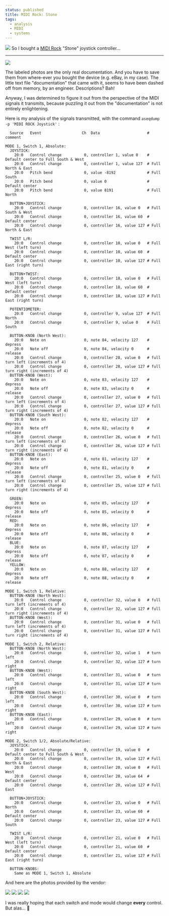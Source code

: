 ```yaml
---                                                                                                                                                                          
status: published
title: MIDI Rock: Stone
tags:
  - analysis
  - MIDI
  - systems
---
```


![](MIDI-Rock-Stone-01-sm.jpg)
So I bought a [MIDI Rock](https://reverb.com/shop/midi-rock) "Stone" joystick controller...

---

![](MIDI-Rock-Stone-01.jpg)

The labeled photos are the only real documentation. And you have to save them from where-ever you bought the device (e.g. eBay, in my case). The little text file "documentation" that came with it, seems to have been dashed off from memory, by an engineer. Descriptions? Bah!

Anyway, I was determined to figure it out from the perspective of the MIDI signals it transmits, because puzzling it out from the "documentation" is not entirely enlightening.

Here is my analysis of the signals transmitted, with the command `aseqdump -p 'MIDI ROCK Joystick'` :

      Source   Event                  Ch  Data                     # comment

    MODE 1, Switch 1, Absolute:
      JOYSTICK:
        20:0   Control change          0, controller 1, value 0    # Default center to Full South & West
        20:0   Control change          0, controller 1, value 127  # Full North & East
        20:0   Pitch bend              0, value -8192              # Full South
        20:0   Pitch bend              0, value 0                  # Default center
        20:0   Pitch bend              0, value 8191               # Full North

      BUTTON+JOYSTICK:
        20:0   Control change          0, controller 16, value 0   # Full South & West
        20:0   Control change          0, controller 16, value 60  # Default center
        20:0   Control change          0, controller 16, value 127 # Full North & East

      TWIST L/R:
        20:0   Control change          0, controller 10, value 0   # Full West (left turn)
        20:0   Control change          0, controller 10, value 60  # Default center
        20:0   Control change          0, controller 10, value 127 # Full East (right turn)

      BUTTON+TWIST:
        20:0   Control change          0, controller 18, value 0   # Full West (left turn)
        20:0   Control change          0, controller 18, value 60  # Default center
        20:0   Control change          0, controller 18, value 127 # Full East (right turn)

      POTENTIOMETER:
        20:0   Control change          0, controller 9, value 127  # Full North
        20:0   Control change          0, controller 9, value 0    # Full South

      BUTTON-KNOB (North West):
        20:0   Note on                 0, note 84, velocity 127    # depress
        20:0   Note off                0, note 84, velocity 0      # release
        20:0   Control change          0, controller 28, value 0   # full turn left (increments of 4)
        20:0   Control change          0, controller 28, value 127 # full turn right (increments of 4)
      BUTTON-KNOB (West):
        20:0   Note on                 0, note 83, velocity 127    # depress
        20:0   Note off                0, note 83, velocity 0      # release
        20:0   Control change          0, controller 27, value 0   # full turn left (increments of 4)
        20:0   Control change          0, controller 27, value 127 # full turn right (increments of 4)
      BUTTON-KNOB (South West):
        20:0   Note on                 0, note 82, velocity 127    # depress
        20:0   Note off                0, note 82, velocity 0      # release
        20:0   Control change          0, controller 26, value 0   # full turn left (increments of 4)
        20:0   Control change          0, controller 26, value 127 # full turn right (increments of 4)
      BUTTON-KNOB (East):
        20:0   Note on                 0, note 81, velocity 127    # depress
        20:0   Note off                0, note 81, velocity 0      # release
        20:0   Control change          0, controller 25, value 0   # full turn left (increments of 4)
        20:0   Control change          0, controller 25, value 127 # full turn right (increments of 4)

      GREEN:
        20:0   Note on                 0, note 85, velocity 127    # depress
        20:0   Note off                0, note 85, velocity 0      # release
      RED:
        20:0   Note on                 0, note 86, velocity 127    # depress
        20:0   Note off                0, note 86, velocity 0      # release
      BLUE:
        20:0   Note on                 0, note 87, velocity 127    # depress
        20:0   Note off                0, note 87, velocity 0      # release
      YELLOW:
        20:0   Note on                 0, note 88, velocity 127    # depress
        20:0   Note off                0, note 88, velocity 0      # release

    MODE 1, Switch 1, Relative:
      BUTTON-KNOB (North West):
        20:0   Control change          0, controller 32, value 0   # full turn left (increments of 4)
        20:0   Control change          0, controller 32, value 127 # full turn right (increments of 4)
      BUTTON-KNOB (West):
        20:0   Control change          0, controller 31, value 0   # full turn left (increments of 4)
        20:0   Control change          0, controller 31, value 127 # full turn right (increments of 4)

    MODE 1, Switch 2, Relative:
      BUTTON-KNOB (North West):
        20:0   Control change          0, controller 32, value 1   # turn left
        20:0   Control change          0, controller 32, value 127 # turn right
      BUTTON-KNOB (West):
        20:0   Control change          0, controller 31, value 0   # turn left
        20:0   Control change          0, controller 31, value 127 # turn right
      BUTTON-KNOB (South West):
        20:0   Control change          0, controller 30, value 0   # turn left
        20:0   Control change          0, controller 30, value 127 # turn right
      BUTTON-KNOB (East):
        20:0   Control change          0, controller 29, value 0   # turn left
        20:0   Control change          0, controller 29, value 127 # turn right

    MODE 2, Switch 1/2, Absolute/Relative:
      JOYSTICK:
        20:0   Control change          0, controller 19, value 0   # Default center to Full South & West
        20:0   Control change          0, controller 19, value 127 # Full North & East
        20:0   Control change          0, controller 20, value 0   # Full West
        20:0   Control change          0, controller 20, value 64  # Default center
        20:0   Control change          0, controller 20, value 127 # Full East

      BUTTON+JOYSTICK:
        20:0   Control change          0, controller 23, value 0   # Full North
        20:0   Control change          0, controller 23, value 60  # Default center
        20:0   Control change          0, controller 23, value 127 # Full South

      TWIST L/R:
        20:0   Control change          0, controller 21, value 0   # Full West (left turn)
        20:0   Control change          0, controller 21, value 60  # Default center
        20:0   Control change          0, controller 21, value 127 # Full East (right turn)

      BUTTON-KNOBS:
        Same as MODE 1, Switch 1, Absolute

And here are the photos provided by the vendor:

![](MIDI-Rock-Stone-02.jpg)
![](MIDI-Rock-Stone-03.jpg)
![](MIDI-Rock-Stone-04.jpg)
![](MIDI-Rock-Stone-05.jpg)

I was really hoping that each switch and mode would change **every** control. But alas... 🤔

